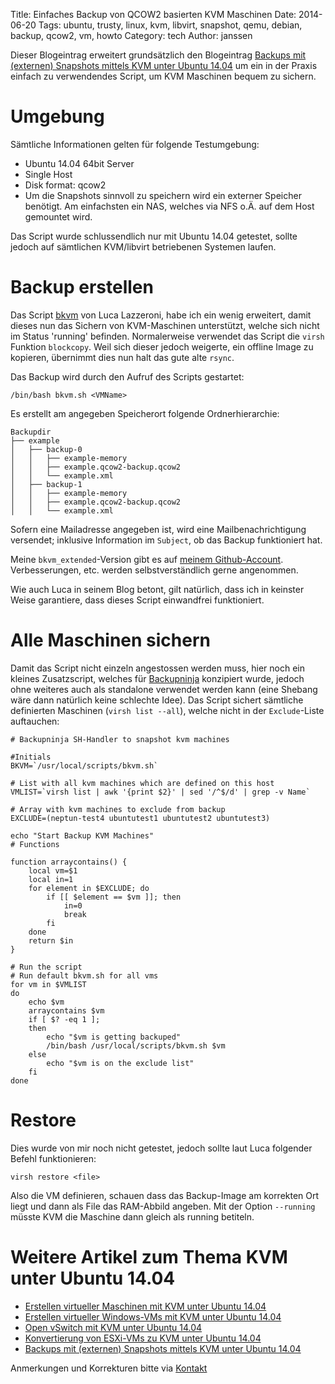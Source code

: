 Title: Einfaches Backup von QCOW2 basierten KVM Maschinen
Date: 2014-06-20
Tags: ubuntu, trusty, linux, kvm, libvirt, snapshot, qemu, debian, backup, qcow2, vm, howto
Category: tech
Author: janssen

Dieser Blogeintrag erweitert grundsätzlich den Blogeintrag [Backups mit (externen) Snapshots mittels KVM unter Ubuntu 14.04](http://blog.aurka.com/backups-mit-externen-snapshots-mittels-kvm-unter-ubuntu-1404.html) um ein in der Praxis einfach zu verwendendes Script, um KVM Maschinen bequem zu sichern.

# Umgebung
Sämtliche Informationen gelten für folgende Testumgebung:

* Ubuntu 14.04 64bit Server
* Single Host
* Disk format: qcow2
* Um die Snapshots sinnvoll zu speichern wird ein externer Speicher benötigt. Am einfachsten ein NAS, welches via NFS o.Ä. auf dem Host gemountet wird.

Das Script wurde schlussendlich nur mit Ubuntu 14.04 getestet, sollte jedoch auf sämtlichen KVM/libvirt betriebenen Systemen laufen.


# Backup erstellen
Das Script [bkvm](http://soliton74.blogspot.ch/2013/08/about-kvm-qcow2-live-backup.html) von Luca Lazzeroni, habe ich ein wenig erweitert, damit dieses nun das Sichern von KVM-Maschinen unterstützt, welche sich nicht im Status 'running' befinden. Normalerweise verwendet das Script die `virsh` Funktion `blockcopy`. Weil sich dieser jedoch weigerte, ein offline Image zu kopieren, übernimmt dies nun halt das gute alte `rsync`.

Das Backup wird durch den Aufruf des Scripts gestartet:

	/bin/bash bkvm.sh <VMName>

Es erstellt am angegeben Speicherort folgende Ordnerhierarchie:

	Backupdir
	├── example
	│   ├── backup-0
	│   │   ├── example-memory
	│   │   ├── example.qcow2-backup.qcow2
	│   │   └── example.xml
	│   ├── backup-1
	│   │   ├── example-memory
	│   │   ├── example.qcow2-backup.qcow2
	│   │   └── example.xml

Sofern eine Mailadresse angegeben ist, wird eine Mailbenachrichtigung versendet; inklusive Information im `Subject`, ob das Backup funktioniert hat.

Meine `bkvm_extended`-Version gibt es auf [meinem Github-Account](https://gist.github.com/janaurka/326fbf6fcf8671ea395d). Verbesserungen, etc. werden selbstverständlich gerne angenommen.

Wie auch Luca in seinem Blog betont, gilt natürlich, dass ich in keinster Weise garantiere, dass dieses Script einwandfrei funktioniert.

# Alle Maschinen sichern
Damit das Script nicht einzeln angestossen werden muss, hier noch ein kleines Zusatzscript, welches für [Backupninja](https://labs.riseup.net/code/projects/backupninja/) konzipiert wurde, jedoch ohne weiteres auch als standalone verwendet werden kann (eine Shebang wäre dann natürlich keine schlechte Idee). Das Script sichert sämtliche definierten Maschinen (`virsh list --all`), welche nicht in der `Exclude`-Liste auftauchen:

	# Backupninja SH-Handler to snapshot kvm machines

	#Initials
	BKVM=`/usr/local/scripts/bkvm.sh`

	# List with all kvm machines which are defined on this host
	VMLIST=`virsh list | awk '{print $2}' | sed '/^$/d' | grep -v Name`

	# Array with kvm machines to exclude from backup
	EXCLUDE=(neptun-test4 ubuntutest1 ubuntutest2 ubuntutest3)

	echo "Start Backup KVM Machines"
	# Functions

	function arraycontains() {
	    local vm=$1
	    local in=1
	    for element in $EXCLUDE; do
	        if [[ $element == $vm ]]; then
	            in=0
	            break
	        fi
	    done
	    return $in
	}

	# Run the script
	# Run default bkvm.sh for all vms
	for vm in $VMLIST
	do
		echo $vm
		arraycontains $vm
		if [ $? -eq 1 ];
		then
			echo "$vm is getting backuped"
			/bin/bash /usr/local/scripts/bkvm.sh $vm
		else
			echo "$vm is on the exclude list"
		fi
	done

# Restore
Dies wurde von mir noch nicht getestet, jedoch sollte laut Luca folgender Befehl funktionieren:

	virsh restore <file>

Also die VM definieren, schauen dass das Backup-Image am korrekten Ort liegt und dann als File das RAM-Abbild angeben. Mit der Option `--running` müsste KVM die Maschine dann gleich als running betiteln.

# Weitere Artikel zum Thema KVM unter Ubuntu 14.04
* [Erstellen virtueller Maschinen mit KVM unter Ubuntu 14.04](http://blog.aurka.com/erstellen-virtueller-maschinen-mit-kvm-unter-ubuntu-1404.html)
* [Erstellen virtueller Windows-VMs mit KVM unter Ubuntu 14.04](http://blog.aurka.com/erstellen-virtueller-windows-vms-mit-kvm-unter-ubuntu-1404.html)
* [Open vSwitch mit KVM unter Ubuntu 14.04](http://blog.aurka.com/open-vswitch-mit-kvm-unter-ubuntu-1404.html)
* [Konvertierung von ESXi-VMs zu KVM unter Ubuntu 14.04](konvertierung-von-esxi-vms-zu-kvm-unter-ubuntu-1404.html)
* [Backups mit (externen) Snapshots mittels KVM unter Ubuntu 14.04](http://blog.aurka.com/backups-mit-externen-snapshots-mittels-kvm-unter-ubuntu-1404.html)

Anmerkungen und Korrekturen bitte via [Kontakt](http://blog.aurka.com/pages/about.html)

